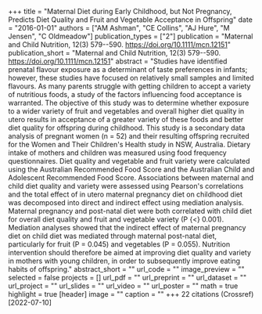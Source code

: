 +++
title = "Maternal Diet during Early Childhood, but Not Pregnancy, Predicts Diet Quality and Fruit and Vegetable Acceptance in Offspring"
date = "2016-01-01"
authors = ["AM Ashman", "CE Collins", "AJ Hure", "M Jensen", "C Oldmeadow"]
publication_types = ["2"]
publication = "Maternal and Child Nutrition, 12(3) 579--590. https://doi.org/10.1111/mcn.12151"
publication_short = "Maternal and Child Nutrition, 12(3) 579--590. https://doi.org/10.1111/mcn.12151"
abstract = "Studies have identified prenatal flavour exposure as a determinant of taste preferences in infants; however, these studies have focused on relatively small samples and limited flavours. As many parents struggle with getting children to accept a variety of nutritious foods, a study of the factors influencing food acceptance is warranted. The objective of this study was to determine whether exposure to a wider variety of fruit and vegetables and overall higher diet quality in utero results in acceptance of a greater variety of these foods and better diet quality for offspring during childhood. This study is a secondary data analysis of pregnant women (n = 52) and their resulting offspring recruited for the Women and Their Children's Health study in NSW, Australia. Dietary intake of mothers and children was measured using food frequency questionnaires. Diet quality and vegetable and fruit variety were calculated using the Australian Recommended Food Score and the Australian Child and Adolescent Recommended Food Score. Associations between maternal and child diet quality and variety were assessed using Pearson's correlations and the total effect of in utero maternal pregnancy diet on childhood diet was decomposed into direct and indirect effect using mediation analysis. Maternal pregnancy and post-natal diet were both correlated with child diet for overall diet quality and fruit and vegetable variety (P {$<$} 0.001). Mediation analyses showed that the indirect effect of maternal pregnancy diet on child diet was mediated through maternal post-natal diet, particularly for fruit (P = 0.045) and vegetables (P = 0.055). Nutrition intervention should therefore be aimed at improving diet quality and variety in mothers with young children, in order to subsequently improve eating habits of offspring."
abstract_short = ""
url_code = ""
image_preview = ""
selected = false
projects = []
url_pdf = ""
url_preprint = ""
url_dataset = ""
url_project = ""
url_slides = ""
url_video = ""
url_poster = ""
math = true
highlight = true
[header]
image = ""
caption = ""
+++
22 citations (Crossref) [2022-07-10]
